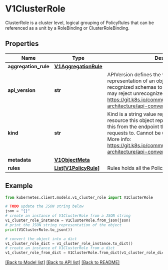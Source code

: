 # V1ClusterRole

ClusterRole is a cluster level, logical grouping of PolicyRules that can be referenced as a unit by a RoleBinding or ClusterRoleBinding.

## Properties

Name | Type | Description | Notes
------------ | ------------- | ------------- | -------------
**aggregation_rule** | [**V1AggregationRule**](V1AggregationRule.md) |  | [optional] 
**api_version** | **str** | APIVersion defines the versioned schema of this representation of an object. Servers should convert recognized schemas to the latest internal value, and may reject unrecognized values. More info: https://git.k8s.io/community/contributors/devel/sig-architecture/api-conventions.md#resources | [optional] 
**kind** | **str** | Kind is a string value representing the REST resource this object represents. Servers may infer this from the endpoint the kubernetes.client submits requests to. Cannot be updated. In CamelCase. More info: https://git.k8s.io/community/contributors/devel/sig-architecture/api-conventions.md#types-kinds | [optional] 
**metadata** | [**V1ObjectMeta**](V1ObjectMeta.md) |  | [optional] 
**rules** | [**List[V1PolicyRule]**](V1PolicyRule.md) | Rules holds all the PolicyRules for this ClusterRole | [optional] 

## Example

```python
from kubernetes.client.models.v1_cluster_role import V1ClusterRole

# TODO update the JSON string below
json = "{}"
# create an instance of V1ClusterRole from a JSON string
v1_cluster_role_instance = V1ClusterRole.from_json(json)
# print the JSON string representation of the object
print(V1ClusterRole.to_json())

# convert the object into a dict
v1_cluster_role_dict = v1_cluster_role_instance.to_dict()
# create an instance of V1ClusterRole from a dict
v1_cluster_role_from_dict = V1ClusterRole.from_dict(v1_cluster_role_dict)
```
[[Back to Model list]](../README.md#documentation-for-models) [[Back to API list]](../README.md#documentation-for-api-endpoints) [[Back to README]](../README.md)



